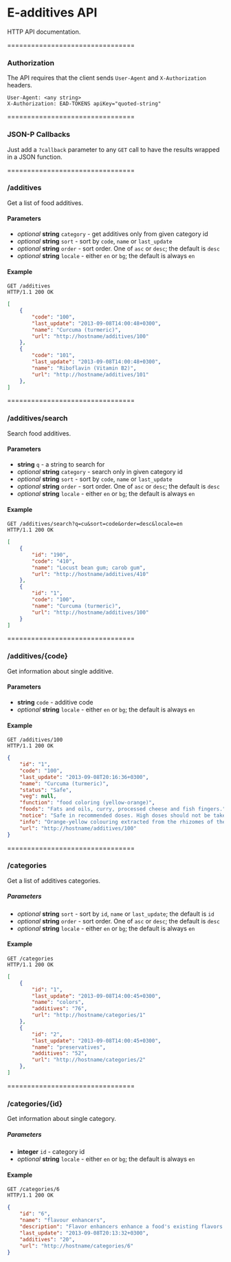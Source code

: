 E-additives API
==================

HTTP API documentation.

================================
### Authorization

The API requires that the client sends `User-Agent` and `X-Authorization` headers.

    User-Agent: <any string>
    X-Authorization: EAD-TOKENS apiKey="quoted-string"

================================
### JSON-P Callbacks

Just add a `?callback` parameter to any `GET` call to have the results wrapped in a JSON function. 

================================
### /additives
Get a list of food additives.

#### Parameters 

  * *optional* **string** `category` - get additives only from given category id
  * *optional* **string** `sort` - sort by `code`, `name` or `last_update`
  * *optional* **string** `order` - sort order. One of `asc` or `desc`; the default is `desc`
  * *optional* **string** `locale` - either `en` or `bg`; the default is always `en`

#### Example

    GET /additives
    HTTP/1.1 200 OK
    
```json
[
    {
        "code": "100",
        "last_update": "2013-09-08T14:00:48+0300",
        "name": "Curcuma (turmeric)",
        "url": "http://hostname/additives/100"
    },
    {
        "code": "101",
        "last_update": "2013-09-08T14:00:48+0300",
        "name": "Riboflavin (Vitamin B2)",
        "url": "http://hostname/additives/101"
    },
]
```

================================
### /additives/search
Search food additives. 
    
#### Parameters

  * **string** `q` - a string to search for
  * *optional* **string** `category` - search only in given category id
  * *optional* **string** `sort` - sort by `code`, `name` or `last_update`
  * *optional* **string** `order` - sort order. One of `asc` or `desc`; the default is `desc`
  * *optional* **string** `locale` - either `en` or `bg`; the default is always `en`

#### Example

    GET /additives/search?q=cu&sort=code&order=desc&locale=en
    HTTP/1.1 200 OK
    
```json
[
    {
        "id": "190",
        "code": "410",
        "name": "Locust bean gum; carob gum",
        "url": "http://hostname/additives/410"
    },
    {
        "id": "1",
        "code": "100",
        "name": "Curcuma (turmeric)",
        "url": "http://hostname/additives/100"
    }
]
```

================================
### /additives/{code}
Get information about single additive.

#### Parameters

  * **string** `code` - additive code
  * *optional* **string** `locale` - either `en` or `bg`; the default is always `en`

#### Example

    GET /additives/100
    HTTP/1.1 200 OK

```json
{
    "id": "1",
    "code": "100",
    "last_update": "2013-09-08T20:16:36+0300",
    "name": "Curcuma (turmeric)",
    "status": "Safe",
    "veg": null,
    "function": "food coloring (yellow-orange)",
    "foods": "Fats and oils, curry, processed cheese and fish fingers.",
    "notice": "Safe in recommended doses. High doses should not be taken by people with gallstones, obstructive jaundice, acute bilious colic or toxic liver disorders.",
    "info": "Orange-yellow colouring extracted from the rhizomes of the turmeric plant.",
    "url": "http://hostname/additives/100"
}
```

================================
### /categories
Get a list of additives categories.

##### Parameters

  * *optional* **string** `sort` - sort by `id`, `name` or `last_update`; the default is `id`
  * *optional* **string** `order` - sort order. One of `asc` or `desc`; the default is `desc`
  * *optional* **string**  `locale` - either `en` or `bg`; the default is always `en`

#### Example

    GET /categories
    HTTP/1.1 200 OK

```json
[
    {
        "id": "1",
        "last_update": "2013-09-08T14:00:45+0300",
        "name": "colors",
        "additives": "76",
        "url": "http://hostname/categories/1"
    },
    {
        "id": "2",
        "last_update": "2013-09-08T14:00:45+0300",
        "name": "preservatives",
        "additives": "52",
        "url": "http://hostname/categories/2"
    },
]
```

================================
### /categories/{id}
Get information about single category.

##### Parameters


  * **integer** `id` - category id
  * *optional* **string** `locale` - either `en` or `bg`; the default is always `en`

#### Example

    GET /categories/6
    HTTP/1.1 200 OK

```json
{
    "id": "6",
    "name": "flavour enhancers",
    "description": "Flavor enhancers enhance a food's existing flavors. They may be extracted from natural sources (through distillation, solvent extraction, maceration, among other methods) or created artificially.",
    "last_update": "2013-09-08T20:13:32+0300",
    "additives": "20",
    "url": "http://hostname/categories/6"
}
```
